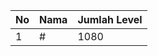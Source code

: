 | No | Nama            | Jumlah Level |
|----|-----------------|--------------|
| 1  | #    |    1080        |
